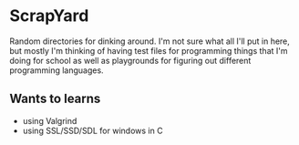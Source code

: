 # ScrapYard
Random directories for dinking around. I'm not sure what all I'll put in here, but mostly I'm thinking of having test files for programming things that I'm doing for school as well as playgrounds for figuring out different programming languages.


## Wants to learns
- using Valgrind
- using SSL/SSD/SDL for windows in C
